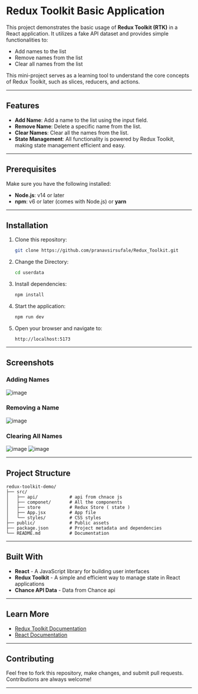# Redux Toolkit Basic Application

This project demonstrates the basic usage of **Redux Toolkit (RTK)** in a React application. It utilizes a fake API dataset and provides simple functionalities to:

- Add names to the list
- Remove names from the list
- Clear all names from the list

This mini-project serves as a learning tool to understand the core concepts of Redux Toolkit, such as slices, reducers, and actions.

---

## Features

- **Add Name**: Add a name to the list using the input field.
- **Remove Name**: Delete a specific name from the list.
- **Clear Names**: Clear all the names from the list.
- **State Management**: All functionality is powered by Redux Toolkit, making state management efficient and easy.

---

## Prerequisites

Make sure you have the following installed:

- **Node.js**: v14 or later
- **npm**: v6 or later (comes with Node.js) or **yarn**

---

## Installation

1. Clone this repository:

   ```bash
   git clone https://github.com/pranavsirsufale/Redux_Toolkit.git
   ```

2. Change the Directory:
   ```bash
   cd userdata
   ```

3. Install dependencies:

   ```bash
   npm install
   ```

4. Start the application:

   ```bash
   npm run dev
   ```

5. Open your browser and navigate to:

   ```
   http://localhost:5173
   ```

---

## Screenshots

### Adding Names
![image](https://github.com/user-attachments/assets/d65aa5e8-b446-4975-8bdd-743ea2dfe790)


### Removing a Name
![image](https://github.com/user-attachments/assets/c38036a4-848e-4922-9348-065bd9e28a47)


### Clearing All Names
![image](https://github.com/user-attachments/assets/f1b1f67c-3892-4538-a50b-2e440d371307)
![image](https://github.com/user-attachments/assets/36901484-d333-466a-b969-1b43a019f83a)



---

## Project Structure

```
redux-toolkit-demo/
├── src/
│   ├── api/            # api from chnace js
│   ├── componet/       # All the components
│   ├── store           # Redux Store ( state ) 
│   ├── App.jsx         # App file
│   └── styles/         # CSS styles 
├── public/             # Public assets
├── package.json        # Project metadata and dependencies
└── README.md           # Documentation
```

---

## Built With

- **React** - A JavaScript library for building user interfaces
- **Redux Toolkit** - A simple and efficient way to manage state in React applications
- **Chance API Data** - Data from Chance api

---

## Learn More

- [Redux Toolkit Documentation](https://redux-toolkit.js.org/)
- [React Documentation](https://reactjs.org/)

---

## Contributing

Feel free to fork this repository, make changes, and submit pull requests. Contributions are always welcome!

---


